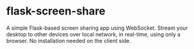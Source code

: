 # flask-screen-share
A simple Flask-based screen sharing app using WebSocket. Stream your desktop to other devices over local network, in real-time, using only a browser. No installation needed on the client side.
